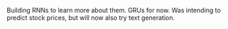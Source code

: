 Building RNNs to learn more about them. GRUs for now. Was intending to predict stock prices, but will now also try text generation.